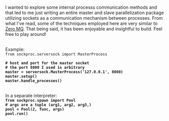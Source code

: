 <html>
<head>
</head>
<body>
<p>I wanted to explore some internal processs communication methods and that led to me just writing an entire master and slave parallelization package utilizing sockets as a communication mechanism between processes.  From what I've read, some of the techniques employed here are very similar to <a href="https://github.com/zeromq/pyzmq">Zero MQ</a>.  That being said, it has been enjoyable and insightful to build.  Feel free to play around!</p>

<br>
<label>Example:<br>
<code>from sockproc.serversock import MasterProcess<br>
</code>
<b>
<code># host and port for the master socket</code><br>
<code># the port 8000 I used is arbitrary</code><br>
<code>master = serversock.MasterProcess('127.0.0.1', 8000)</code><br>
<code>master.setup()</code><br>
<code>master.handle_processes()</code><br>
</b>

<br>
<p>In a separate interpreter:
<br>
<b>
<code>from sockproc.spawn import Pool</code><br>
<code># args are a tuple (arg1, arg2, arg3,)</code><br>
<code>pool = Pool(2, func, args)</code><br>
<code>pool.run()</code>
</b>
</body>
</html>




